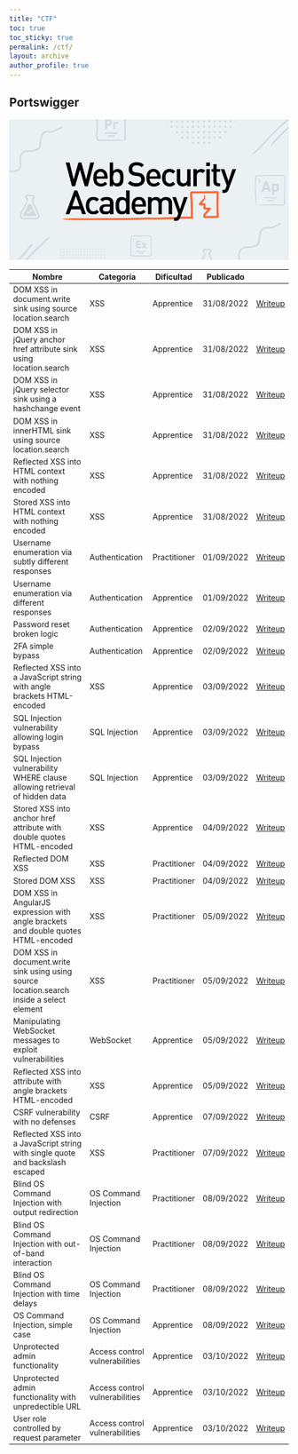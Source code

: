 ```yaml
---
title: "CTF"
toc: true
toc_sticky: true
permalink: /ctf/
layout: archive
author_profile: true
---
```



## Portswigger

![portswigger](/assets/images/portswigger.png)


| Nombre | Categoría | Dificultad | Publicado | |
| --- | --- | --- | --- | --- |
| DOM XSS in document.write sink using source location.search  | XSS | Apprentice | 31/08/2022 | [Writeup](https://aitorgg02.github.io/dom-xss-document.write-sink) |
| DOM XSS in jQuery anchor href attribute sink using location.search | XSS | Apprentice | 31/08/2022 | [Writeup](https://aitorgg02.github.io/dom-xss-jquery-href-attribute-sink-using-location) |
| DOM XSS in jQuery selector sink using a hashchange event | XSS | Apprentice | 31/08/2022 | [Writeup](https://aitorgg02.github.io/dom-xss-jquery-selector-sink-hashchange-event) |
| DOM XSS in innerHTML sink using source location.search | XSS | Apprentice | 31/08/2022 | [Writeup](https://aitorgg02.github.io/dom-xss-sink-using-location-search) |
| Reflected XSS into HTML context with nothing encoded  | XSS | Apprentice | 31/08/2022 | [Writeup](https://aitorgg02.github.io/reflected-xss-into-html) |
| Stored XSS into HTML context with nothing encoded  | XSS | Apprentice | 31/08/2022 | [Writeup](https://aitorgg02.github.io/stored-xss-into-html) |
| Username enumeration via subtly different responses | Authentication | Practitioner | 01/09/2022 | [Writeup](https://aitorgg02.github.io/username-enumeration-subtly-different-responses) |
| Username enumeration via different responses | Authentication | Apprentice | 01/09/2022 | [Writeup](https://aitorgg02.github.io/username-enumeration-via-different-responses) |
| Password reset broken logic | Authentication | Apprentice | 02/09/2022 | [Writeup](https://aitorgg02.github.io/password-reset-broken-logic) |
| 2FA simple bypass | Authentication | Apprentice | 02/09/2022 | [Writeup](https://aitorgg02.github.io/simple-bypass) |
| Reflected XSS into a JavaScript string with angle brackets HTML-encoded | XSS | Apprentice | 03/09/2022 | [Writeup](https://aitorgg02.github.io/reflected-xss-javascript-string-angle-brackets) |
| SQL Injection vulnerability allowing login bypass | SQL Injection | Apprentice | 03/09/2022 | [Writeup](https://aitorgg02.github.io/sql-injection-vulnerability-allowing-login-bypass) |
| SQL Injection vulnerability WHERE clause allowing retrieval of hidden data | SQL Injection | Apprentice | 03/09/2022 | [Writeup](https://aitorgg02.github.io/sql-injection-vulnerability-clause-hidden-data) |
| Stored XSS into anchor href attribute with double quotes HTML-encoded | XSS | Apprentice | 04/09/2022 | [Writeup](https://aitorgg02.github.io/stored-xss-into-anchor-attribute-double-quotes-html-encoded) |
| Reflected DOM XSS | XSS | Practitioner | 04/09/2022 | [Writeup](https://aitorgg02.github.io/reflected-dom-xss) |
| Stored DOM XSS | XSS | Practitioner | 04/09/2022 | [Writeup](https://aitorgg02.github.io/stored-dom-xss) |
| DOM XSS in AngularJS expression with angle brackets and double quotes HTML-encoded | XSS | Practitioner | 05/09/2022 | [Writeup](https://aitorgg02.github.io/dom-xss-angular-expression-angle-brackets-and-double-quotes-html) |
| DOM XSS in document.write sink using using source location.search inside a select element | XSS | Practitioner | 05/09/2022 | [Writeup](https://aitorgg02.github.io/dom-xss-documentwrite-sink-using-location-search-inside-select-element) |
| Manipulating WebSocket messages to exploit vulnerabilities | WebSocket | Apprentice | 05/09/2022 | [Writeup](https://aitorgg02.github.io/mainpulating-websocket-messages-exploit-vulnerabilities) |
| Reflected XSS into attribute with angle brackets HTML-encoded | XSS | Apprentice | 05/09/2022 | [Writeup](https://aitorgg02.github.io/reflected-xss-into-attribute-angle-brackets-html-encoded) |
| CSRF vulnerability with no defenses | CSRF | Apprentice | 07/09/2022 | [Writeup](https://aitorgg02.github.io/csrf-vulnerability-with-no-defenses) |
| Reflected XSS into a JavaScript string with single quote and backslash escaped | XSS | Practitioner | 07/09/2022 | [Writeup](https://aitorgg02.github.io/reflected-xss-into-javascript-string-with-angle-quote-and-blackslash-escaped) |
| Blind OS Command Injection with output redirection | OS Command Injection | Practitioner | 08/09/2022 | [Writeup](https://aitorgg02.github.io/blind-os-command-injection-with-ouput-redirection) |
| Blind OS Command Injection with out-of-band interaction | OS Command Injection | Practitioner | 08/09/2022 | [Writeup](https://aitorgg02.github.io/blind-os-command-injection-with-out-of-band-interaction) |
| Blind OS Command Injection with time delays | OS Command Injection | Practitioner | 08/09/2022 | [Writeup](https://aitorgg02.github.io/blind-os-command-injection-with-time-delays) |
| OS Command Injection, simple case | OS Command Injection | Apprentice  | 08/09/2022 | [Writeup](https://aitorgg02.github.io/os-command-injection-simple-case) |
| Unprotected admin functionality | Access control vulnerabilities | Apprentice  | 03/10/2022 | [Writeup](https://aitorgg02.github.io/unprotected-admin-functionality) |
| Unprotected admin functionality with unpredectible URL | Access control vulnerabilities | Apprentice  | 03/10/2022 | [Writeup](https://aitorgg02.github.io/unprotected-admin-functionality-with-unpredectible-url) |
| User role controlled by request parameter | Access control vulnerabilities | Apprentice  | 03/10/2022 | [Writeup](https://aitorgg02.github.io/user-role-controlled-request-parameter) |

